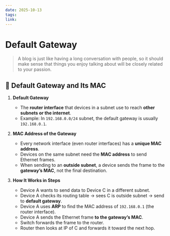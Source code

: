 ```yaml
---
date: 2025-10-13
tags:
link:
---
```



# Default Gateway

> A blog is just like having a long conversation with people, so it should make sense that things you enjoy talking about will be closely related to your passion.


## 🔹 Default Gateway and Its MAC

1. **Default Gateway**
    
    - The **router interface** that devices in a subnet use to reach **other subnets or the internet**.
    - Example: In `192.168.0.0/24` subnet, the default gateway is usually `192.168.0.1`.
    
2. **MAC Address of the Gateway**
    
    - Every network interface (even router interfaces) has a **unique MAC address**.
    - Devices on the same subnet need the **MAC address** to send Ethernet frames.
    - When sending to an **outside subnet**, a device sends the frame to the **gateway’s MAC**, not the final destination.
    
3. **How It Works in Steps**
    
    - Device A wants to send data to Device C in a different subnet.
    - Device A checks its routing table → sees C is outside subnet → send to **default gateway**.
    - Device A uses **ARP** to find the MAC address of `192.168.0.1` (the router interface).
    - Device A sends the Ethernet frame **to the gateway’s MAC**.
    - Switch forwards the frame to the router.
    - Router then looks at IP of C and forwards it toward the next hop.